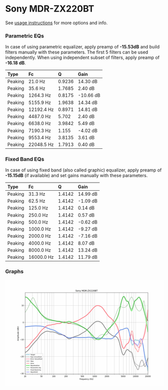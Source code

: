 # Sony MDR-ZX220BT
See [usage instructions](https://github.com/jaakkopasanen/AutoEq#usage) for more options and info.

### Parametric EQs
In case of using parametric equalizer, apply preamp of **-15.53dB** and build filters manually
with these parameters. The first 5 filters can be used independently.
When using independent subset of filters, apply preamp of **-16.18 dB**.

| Type    | Fc         |      Q | Gain      |
|:--------|:-----------|:-------|:----------|
| Peaking | 21.0 Hz    | 0.9236 | 14.30 dB  |
| Peaking | 35.6 Hz    | 1.7685 | 2.40 dB   |
| Peaking | 1264.3 Hz  | 0.8175 | -10.66 dB |
| Peaking | 5155.9 Hz  | 1.9638 | 14.34 dB  |
| Peaking | 12192.4 Hz | 0.8971 | 14.81 dB  |
| Peaking | 4487.0 Hz  | 5.702  | 2.40 dB   |
| Peaking | 6638.0 Hz  | 3.9842 | 5.49 dB   |
| Peaking | 7190.3 Hz  | 1.155  | -4.02 dB  |
| Peaking | 9553.4 Hz  | 3.8135 | 3.61 dB   |
| Peaking | 22048.5 Hz | 1.7913 | 0.40 dB   |

### Fixed Band EQs
In case of using fixed band (also called graphic) equalizer, apply preamp of **-15.15dB**
(if available) and set gains manually with these parameters.

| Type    | Fc         |      Q | Gain     |
|:--------|:-----------|:-------|:---------|
| Peaking | 31.3 Hz    | 1.4142 | 14.99 dB |
| Peaking | 62.5 Hz    | 1.4142 | -1.09 dB |
| Peaking | 125.0 Hz   | 1.4142 | 0.14 dB  |
| Peaking | 250.0 Hz   | 1.4142 | 0.57 dB  |
| Peaking | 500.0 Hz   | 1.4142 | -0.62 dB |
| Peaking | 1000.0 Hz  | 1.4142 | -9.27 dB |
| Peaking | 2000.0 Hz  | 1.4142 | -7.16 dB |
| Peaking | 4000.0 Hz  | 1.4142 | 8.07 dB  |
| Peaking | 8000.0 Hz  | 1.4142 | 13.24 dB |
| Peaking | 16000.0 Hz | 1.4142 | 11.79 dB |

### Graphs
![](./Sony%20MDR-ZX220BT.png)